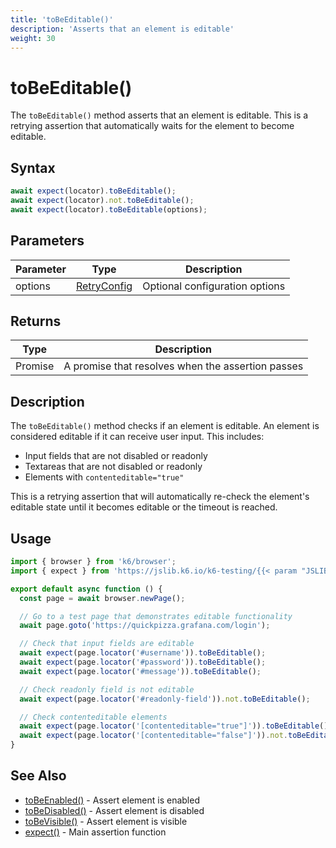 ```yaml
---
title: 'toBeEditable()'
description: 'Asserts that an element is editable'
weight: 30
---
```


# toBeEditable()

The `toBeEditable()` method asserts that an element is editable. This is a retrying assertion that automatically waits for the element to become editable.

## Syntax

<!-- eslint-skip -->

```javascript
await expect(locator).toBeEditable();
await expect(locator).not.toBeEditable();
await expect(locator).toBeEditable(options);
```

## Parameters

| Parameter | Type                                                                                                                    | Description                    |
| --------- | ----------------------------------------------------------------------------------------------------------------------- | ------------------------------ |
| options   | [RetryConfig](https://grafana.com/docs/k6/<K6_VERSION>/javascript-api/jslib/k6-testing/retrying-assertions/retryconfig) | Optional configuration options |

## Returns

| Type          | Description                                       |
| ------------- | ------------------------------------------------- |
| Promise<void> | A promise that resolves when the assertion passes |

## Description

The `toBeEditable()` method checks if an element is editable. An element is considered editable if it can receive user input. This includes:

- Input fields that are not disabled or readonly
- Textareas that are not disabled or readonly
- Elements with `contenteditable="true"`

This is a retrying assertion that will automatically re-check the element's editable state until it becomes editable or the timeout is reached.

## Usage

```javascript
import { browser } from 'k6/browser';
import { expect } from 'https://jslib.k6.io/k6-testing/{{< param "JSLIB_TESTING_VERSION" >}}/index.js';

export default async function () {
  const page = await browser.newPage();

  // Go to a test page that demonstrates editable functionality
  await page.goto('https://quickpizza.grafana.com/login');

  // Check that input fields are editable
  await expect(page.locator('#username')).toBeEditable();
  await expect(page.locator('#password')).toBeEditable();
  await expect(page.locator('#message')).toBeEditable();

  // Check readonly field is not editable
  await expect(page.locator('#readonly-field')).not.toBeEditable();

  // Check contenteditable elements
  await expect(page.locator('[contenteditable="true"]')).toBeEditable();
  await expect(page.locator('[contenteditable="false"]')).not.toBeEditable();
}
```

## See Also

- [toBeEnabled()](https://grafana.com/docs/k6/<K6_VERSION>/javascript-api/jslib/k6-testing/retrying-assertions/tobeenabled) - Assert element is enabled
- [toBeDisabled()](https://grafana.com/docs/k6/<K6_VERSION>/javascript-api/jslib/k6-testing/retrying-assertions/tobedisabled) - Assert element is disabled
- [toBeVisible()](https://grafana.com/docs/k6/<K6_VERSION>/javascript-api/jslib/k6-testing/retrying-assertions/tobevisible) - Assert element is visible
- [expect()](https://grafana.com/docs/k6/<K6_VERSION>/javascript-api/jslib/k6-testing/expect) - Main assertion function

